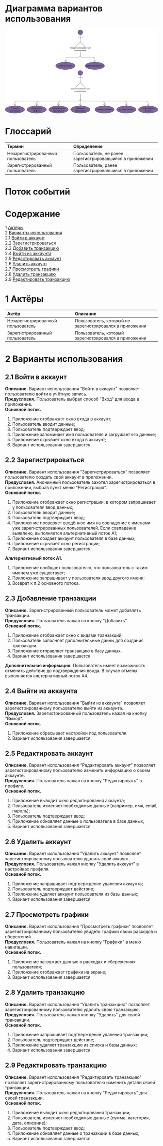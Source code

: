 # Диаграмма вариантов использования

![Диаграмма вариантов использования](https://github.com/IlyaLazowski/labs_ZhTSRPO/blob/main/docs/diagrams/images/UseCaseDiagram.png) 
  
# Глоссарий

| Термин | Определение |
|:--|:--|
| Незарегистрированный пользователь | Пользователь, не ранее зарегистрировавшийся в приложении |
| Зарегистрированный пользователь | Пользователь, ранее зарегистрировавшийся в приложении |
  
# Поток событий 

# Содержание
1 [Актёры](#actors)  
2 [Варианты использования](#use_case)  
2.1 [Войти в аккаунт](#sign_in_to_your_account)  
2.2 [Зарегистрироваться](#sign_up)    
2.3 [Добавить транзакцию](#add_transaction)  
2.4 [Выйти из аккаунта](#view_film_list)  
2.5 [Редактировать аккаунт](#edit_account)  
2.6 [Удалить аккаунт](#delete_account)  
2.7 [Просмотреть графики](#view_charts)     
2.8 [Удалить транзакцию](#delete_transaction)  
2.9 [Редактировать транзакцию](#edit_transaction)  

<a name="actors"/>

# 1 Актёры

| Актёр | Описание |
|:--|:--|
| Незарегистрированный пользователь | Пользователь, который не зарегистрировался в приложении |
| Зарегистрированный пользователь | Пользователь, который зарегистрировался в приложении |

<a name="use_case"/>

# 2 Варианты использования

<a name="sign_in_to_your_account"/>

## 2.1 Войти в аккаунт

**Описание.** Вариант использования "Войти в аккаунт" позволяет пользователю войти в учётную запись.  
**Предусловия.** Пользователь выбрал способ "Вход" для входа в приложение.  
**Основной поток.**
1. Приложение отображает окно входа в аккаунт;
2. Пользователь вводит данные;
3. Пользователь подтверждает ввод;
4. Приложение запоминает имя пользователя и загружает его данные;
5. Приложение скрывает окно входа в аккаунт;
6. Вариант использования завершается.

<a name="sign_up"/>

## 2.2 Зарегистрироваться

**Описание.** Вариант использования "Зарегистрироваться" позволяет пользователю создать свой аккаунт в приложении.  
**Предусловия.** Анонимный пользователь захотел зарегистрироваться в приложении, выбрав пункт меню "Регистрация".  
**Основной поток.**
1. Приложение отображает окно регистрации, в котором запрашивает у пользователя ввод данных;
2. Пользователь вводит данные;
3. Пользователь подтверждает ввод;
4. Приложение проверяет введённое имя на совпадение с именами уже зарегистрированных пользователей. Если совпадение выявлено, выполняется альтернативный поток А1;
5. Приложение создает аккаунт пользователя в базе данных;
6. Приложение скрывает окно регистрации;
7. Вариант использования завершается.

**Альтернативный поток А1.**
1. Приложение сообщает пользователю, что пользователь с таким именем уже существует;
2. Приложение запрашивает у пользователя ввод другого имени;
3. Возврат к п.2 основного потока.

<a name="add_transaction"/>

## 2.3 Добавление транзакции

**Описание.** Зарегистрированный пользователь может добавлять транзакции.  
**Предусловия.** Пользователь нажал на кнопку "Добавить".  
**Основной поток.**
1. Приложение отображает окно с видами транзакций;
2. Пользователь заполняет дополнительные данны для создания транзакции.
3. Приложение отправляет транзакцию в базу данных.
4. Вариант использования завершается.

**Дополнительная информация.** Пользователь имеет возможность отменить действие до подтверждения ввода. В случае отмены выполняется альтернативный поток А4.

<a name="view_film_list"/>

## 2.4 Выйти из аккаунта

**Описание.** Вариант использования "Выйти из аккаунта" позволяет зарегистрированному пользователю выйти из аккаунта.  
**Предусловия.** Зарегистрированный пользователь нажал на кнопку "Выход".  
**Основной поток.**
1. Приложение сбрасывает настройки под пользователя.
2. Вариант использования завершается.

<a name="edit_account"/>

## 2.5 Редактировать аккаунт

**Описание.** Вариант использования "Редактировать аккаунт" позволяет зарегистрированному пользователю изменить информацию о своем аккаунте.  
**Предусловия.** Пользователь нажал на кнопку "Редактировать" в профиле.  
**Основной поток.**
1. Приложение выводит окно редактирования аккаунта;
2. Пользователь изменяет необходимые данные (например, имя, email, пароль);
3. Пользователь подтверждает ввод;
4. Приложение обновляет данные о пользователе в базе данных;
5. Вариант использования завершается.

<a name="delete_account"/>

## 2.6 Удалить аккаунт

**Описание.** Вариант использования "Удалить аккаунт" позволяет зарегистрированному пользователю удалить свой аккаунт.  
**Предусловия.** Пользователь нажал кнопку "Удалить аккаунт" в настройках профиля.  
**Основной поток.**
1. Приложение запрашивает подтверждение удаления аккаунта;
2. Пользователь подтверждает действие;
3. Приложение удаляет аккаунт пользователя из базы данных;
4. Вариант использования завершается.

<a name="view_charts"/>

## 2.7 Просмотреть графики

**Описание.** Вариант использования "Просмотреть графики" позволяет зарегистрированному пользователю увидеть графики своих расходов и сбережений.  
**Предусловия.** Пользователь нажал на кнопку "Графики" в меню навигации.  
**Основной поток.**
1. Приложение загружает данные о расходах и сбережениях пользователя;
2. Приложение отображает графики на экране;
3. Вариант использования завершается.

<a name="delete_transaction"/>

## 2.8 Удалить транзакцию

**Описание.** Вариант использования "Удалить транзакцию" позволяет зарегистрированному пользователю удалить свою транзакцию.  
**Предусловия.** Пользователь нажал кнопку "Удалить" для своей транзакции.  
**Основной поток.**
1. Приложение запрашивает подтверждение удаления транзакции;
2. Пользователь подтверждает действие;
3. Приложение удаляет транзакцию из списка и базы данных;
4. Вариант использования завершается.

<a name="edit_transaction"/>

## 2.9 Редактировать транзакцию

**Описание.** Вариант использования "Редактировать транзакцию" позволяет зарегистрированному пользователю изменить детали своей транзакции.  
**Предусловия.** Пользователь нажал на кнопку "Редактировать" для своей транзакции.  
**Основной поток.**
1. Приложение выводит окно редактирования транзакции;
2. Пользователь изменяет необходимые данные (сумма, категория, дата, описание);
3. Пользователь подтверждает ввод;
4. Приложение обновляет данные о транзакции в базе данных;
5. Вариант использования завершается.

